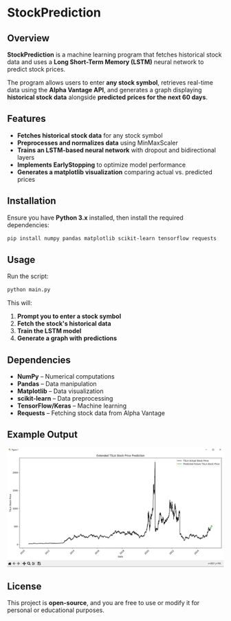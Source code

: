 # StockPrediction

## Overview  
**StockPrediction** is a machine learning program that fetches historical stock data and uses a **Long Short-Term Memory (LSTM)** neural network to predict stock prices.  

The program allows users to enter **any stock symbol**, retrieves real-time data using the **Alpha Vantage API**, and generates a graph displaying **historical stock data** alongside **predicted prices for the next 60 days**.  

## Features  
- **Fetches historical stock data** for any stock symbol  
- **Preprocesses and normalizes data** using MinMaxScaler  
- **Trains an LSTM-based neural network** with dropout and bidirectional layers  
- **Implements EarlyStopping** to optimize model performance  
- **Generates a matplotlib visualization** comparing actual vs. predicted prices  

## Installation  
Ensure you have **Python 3.x** installed, then install the required dependencies:  

```sh
pip install numpy pandas matplotlib scikit-learn tensorflow requests
```

## Usage  
Run the script:  

```sh
python main.py
```

This will:  
1. **Prompt you to enter a stock symbol**  
2. **Fetch the stock's historical data**  
3. **Train the LSTM model**  
4. **Generate a graph with predictions**  

## Dependencies  
- **NumPy** – Numerical computations  
- **Pandas** – Data manipulation  
- **Matplotlib** – Data visualization  
- **scikit-learn** – Data preprocessing  
- **TensorFlow/Keras** – Machine learning  
- **Requests** – Fetching stock data from Alpha Vantage  

## Example Output  
  ![Stock Prediction Graph](Example.png)


## License  
This project is **open-source**, and you are free to use or modify it for personal or educational purposes.  
